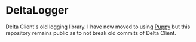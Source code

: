 # DeltaLogger

Delta Client's old logging library. I have now moved to using [Puppy](https://github.com/sushichop/Puppy) but this repository remains public as to not break old commits of Delta Client.
